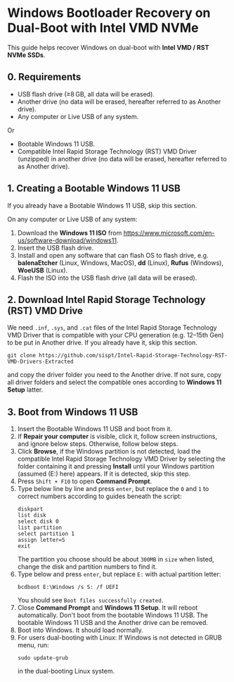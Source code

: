 # Windows Bootloader Recovery on Dual-Boot with Intel VMD NVMe

This guide helps recover Windows on dual-boot with **Intel VMD / RST NVMe SSDs**.

## 0. Requirements

- USB flash drive (≥8 GB, all data will be erased).
- Another drive (no data will be erased, hereafter referred to as Another drive).
- Any computer or Live USB of any system.

Or

- Bootable Windows 11 USB.
- Compatible Intel Rapid Storage Technology (RST) VMD Driver (unzipped) in another drive (no data will be erased, hereafter referred to as Another drive).

## 1. Creating a Bootable Windows 11 USB

If you already have a Bootable Windows 11 USB, skip this section.

On any computer or Live USB of any system:

1. Download the **Windows 11 ISO** from <https://www.microsoft.com/en-us/software-download/windows11>.
2. Insert the USB flash drive.
3. Install and open any software that can flash OS to flash drive, e.g. **balenaEtcher** (Linux, Windows, MacOS), **dd** (Linux), **Rufus** (Windows), **WoeUSB** (Linux).
4. Flash the ISO into the USB flash drive (all data will be erased).

## 2. Download Intel Rapid Storage Technology (RST) VMD Drive

We need `.inf`, `.sys`, and `.cat` files of the Intel Rapid Storage Technology VMD Driver that is compatible with your CPU generation (e.g. 12–15th Gen) to be put in Another drive. If you already have it, skip this section.

```
git clone https://github.com/sispt/Intel-Rapid-Storage-Technology-RST-VMD-Drivers-Extracted
```
and copy the driver folder you need to the Another drive. If not sure, copy all driver folders and select the compatible ones according to **Windows 11 Setup** latter.

## 3. Boot from Windows 11 USB

<ol>
<li>Insert the Bootable Windows 11 USB and boot from it.</li>
<li>If <strong>Repair your computer</strong> is visible, click it, follow screen instructions, and ignore below steps. Otherwise, follow below steps.</li>
<li>Click <strong>Browse</strong>, if the Windows partition is not detected, load the compatible Intel Rapid Storage Technology VMD Driver by selecting the folder containing it and pressing <strong>Install</strong> until your Windows partition (assumed (E:) here) appears. If it is detected, skip this step.</li>
<li>Press <code>Shift + F10</code> to open <strong>Command Prompt</strong>.</li>
<li>Type below line by line and press <code>enter</code>, but replace the <code>0</code> and <code>1</code> to correct numbers according to guides beneath the script:
<pre><code>diskpart
list disk
select disk 0
list partition
select partition 1
assign letter=S
exit
</code></pre>
The partition you choose should be about <code>300MB</code> in <code>size</code> when listed, change the disk and partition numbers to find it.</li>
<li>Type below and press <code>enter</code>, but replace <code>E:</code> with actual partition letter:
<pre><code>bcdboot E:\Windows /s S: /f UEFI
</code></pre>
You should see <code>Boot files successfully created</code>.</li>
<li>Close <strong>Command Prompt</strong> and <strong>Windows 11 Setup</strong>. It will reboot automatically. Don't boot from the bootable Windows 11 USB. The bootable Windows 11 USB and the Another drive can be removed.</li>
<li>Boot into Windows. It should load normally.</li>
<li>For users dual-booting with Linux: If Windows is not detected in GRUB menu, run:
<pre><code>sudo update-grub
</code></pre>
in the dual-booting Linux system.</li>
</ol>
